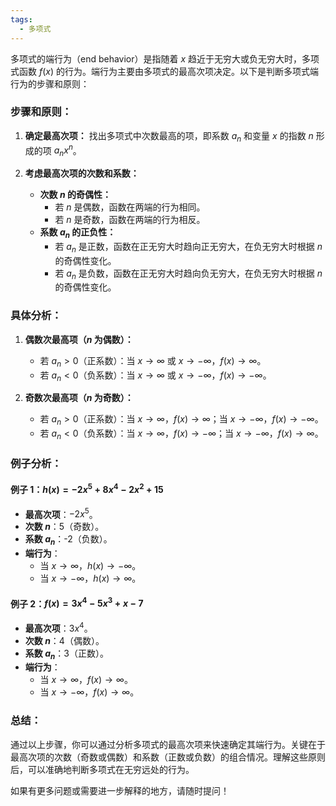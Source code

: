 ```yaml
---
tags:
  - 多项式
---
```


多项式的端行为（end behavior）是指随着 $x$ 趋近于无穷大或负无穷大时，多项式函数 $f(x)$ 的行为。端行为主要由多项式的最高次项决定。以下是判断多项式端行为的步骤和原则：

### 步骤和原则：

1. **确定最高次项：**
   找出多项式中次数最高的项，即系数 $a_n$ 和变量 $x$ 的指数 $n$ 形成的项 $a_n x^n$。

2. **考虑最高次项的次数和系数：**
   - **次数 $n$ 的奇偶性：** 
     - 若 $n$ 是偶数，函数在两端的行为相同。
     - 若 $n$ 是奇数，函数在两端的行为相反。
   - **系数 $a_n$ 的正负性：**
     - 若 $a_n$ 是正数，函数在正无穷大时趋向正无穷大，在负无穷大时根据 $n$ 的奇偶性变化。
     - 若 $a_n$ 是负数，函数在正无穷大时趋向负无穷大，在负无穷大时根据 $n$ 的奇偶性变化。

### 具体分析：

1. **偶数次最高项（$n$ 为偶数）：**
   - 若 $a_n > 0$（正系数）：当 $x \to \infty$ 或 $x \to -\infty$，$f(x) \to \infty$。
   - 若 $a_n < 0$（负系数）：当 $x \to \infty$ 或 $x \to -\infty$，$f(x) \to -\infty$。

2. **奇数次最高项（$n$ 为奇数）：**
   - 若 $a_n > 0$（正系数）：当 $x \to \infty$，$f(x) \to \infty$；当 $x \to -\infty$，$f(x) \to -\infty$。
   - 若 $a_n < 0$（负系数）：当 $x \to \infty$，$f(x) \to -\infty$；当 $x \to -\infty$，$f(x) \to \infty$。

### 例子分析：

#### 例子 1：$h(x) = -2x^5 + 8x^4 - 2x^2 + 15$
- **最高次项**：$-2x^5$。
- **次数 $n$**：5（奇数）。
- **系数 $a_n$**：-2（负数）。
- **端行为**：
  - 当 $x \to \infty$，$h(x) \to -\infty$。
  - 当 $x \to -\infty$，$h(x) \to \infty$。

#### 例子 2：$f(x) = 3x^4 - 5x^3 + x - 7$
- **最高次项**：$3x^4$。
- **次数 $n$**：4（偶数）。
- **系数 $a_n$**：3（正数）。
- **端行为**：
  - 当 $x \to \infty$，$f(x) \to \infty$。
  - 当 $x \to -\infty$，$f(x) \to \infty$。

### 总结：

通过以上步骤，你可以通过分析多项式的最高次项来快速确定其端行为。关键在于最高次项的次数（奇数或偶数）和系数（正数或负数）的组合情况。理解这些原则后，可以准确地判断多项式在无穷远处的行为。

如果有更多问题或需要进一步解释的地方，请随时提问！
